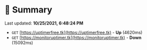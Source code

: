 # 📖 Summary
Last updated: **10/25/2021, 6:48:24 PM**

- `GET` [https://uptimerfree.tk](https://uptimerfree.tk) - **Up** (4620ms)
- `GET` [https://monitoruptimer.tk](https://monitoruptimer.tk) - **Down** (15092ms)
